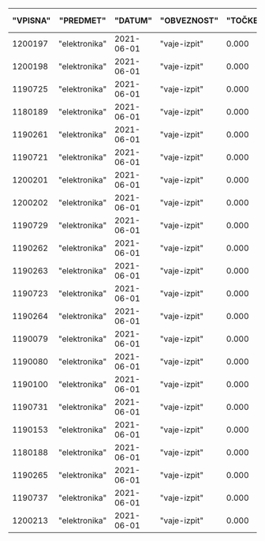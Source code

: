 | "VPISNA" | "PREDMET" | "DATUM" | "OBVEZNOST" | "TOČKE" | "OCENA [%]" |
|---|---|---|---|---|---|
| 1200197 | "elektronika" | 2021-06-01 | "vaje-izpit" | 0.000 | 75.0 |
| 1200198 | "elektronika" | 2021-06-01 | "vaje-izpit" | 0.000 | 50.0 |
| 1190725 | "elektronika" | 2021-06-01 | "vaje-izpit" | 0.000 | 58.0 |
| 1180189 | "elektronika" | 2021-06-01 | "vaje-izpit" | 0.000 | 79.0 |
| 1190261 | "elektronika" | 2021-06-01 | "vaje-izpit" | 0.000 | 67.0 |
| 1190721 | "elektronika" | 2021-06-01 | "vaje-izpit" | 0.000 | 58.0 |
| 1200201 | "elektronika" | 2021-06-01 | "vaje-izpit" | 0.000 | 33.0 |
| 1200202 | "elektronika" | 2021-06-01 | "vaje-izpit" | 0.000 | 67.0 |
| 1190729 | "elektronika" | 2021-06-01 | "vaje-izpit" | 0.000 | 29.0 |
| 1190262 | "elektronika" | 2021-06-01 | "vaje-izpit" | 0.000 | 67.0 |
| 1190263 | "elektronika" | 2021-06-01 | "vaje-izpit" | 0.000 | 33.0 |
| 1190723 | "elektronika" | 2021-06-01 | "vaje-izpit" | 0.000 | 50.0 |
| 1190264 | "elektronika" | 2021-06-01 | "vaje-izpit" | 0.000 | 50.0 |
| 1190079 | "elektronika" | 2021-06-01 | "vaje-izpit" | 0.000 | 63.0 |
| 1190080 | "elektronika" | 2021-06-01 | "vaje-izpit" | 0.000 | 42.0 |
| 1190100 | "elektronika" | 2021-06-01 | "vaje-izpit" | 0.000 | 54.0 |
| 1190731 | "elektronika" | 2021-06-01 | "vaje-izpit" | 0.000 | 50.0 |
| 1190153 | "elektronika" | 2021-06-01 | "vaje-izpit" | 0.000 | 46.0 |
| 1180188 | "elektronika" | 2021-06-01 | "vaje-izpit" | 0.000 | 58.0 |
| 1190265 | "elektronika" | 2021-06-01 | "vaje-izpit" | 0.000 | 79.0 |
| 1190737 | "elektronika" | 2021-06-01 | "vaje-izpit" | 0.000 | 71.0 |
| 1200213 | "elektronika" | 2021-06-01 | "vaje-izpit" | 0.000 | 21.0 |


